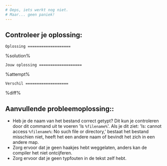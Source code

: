 ```yaml
---
# Oeps, iets werkt nog niet.
# Maar... geen paniek! 
---
```


## Controleer je oplossing:

`Oplossing
===================`

%solution%

`Jouw oplossing
===================`

%attempt%

`Verschil
===================`

%diff%

## Aanvullende probleemoplossing::
 * Heb je de naam van het bestand correct getypt? Dit kun je controleren door dit command uit te voeren 'ls `%filename%`'. Als je dit ziet: 'ls: cannot access `%filename%`: No such file or directory,' bestaat het bestand misschien niet, heeft het een andere naam of bevindt het zich in een andere map.
 * Zorg ervoor dat je geen haakjes hebt weggelaten, anders kan de compiler het niet ontcijferen.
 * Zorg ervoor dat je geen typfouten in de tekst zelf hebt.

